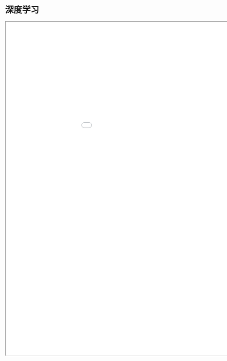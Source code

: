 
# 深度学习
<div class="pdf-class">
    <iframe  src=\texpdf\part-mldl-chap-DeepLearn.pdf width="1100" height="1100">
    </iframe>
</div>

